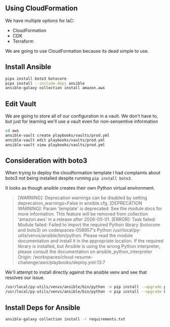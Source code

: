 ## Using CloudFormation

We have multiple options for IaC:
- CloudFormation
- CDK
- Terraform

We are going to use CloudFormation because its dead simple to use.

## Install Ansible

```sh
pipx install boto3 botocore
pipx install --include-deps ansible
ansible-galaxy collection install amazon.aws
```

## Edit Vault

We are going to store all of our configuration in a vault.
We don't have to, but just for learning we'll use a vault even for non-sensentive information


```sh
cd aws
ansible-vault create playbooks/vaults/prod.yml
ansible-vault edit playbooks/vaults/prod.yml
ansible-vault view playbooks/vaults/prod.yml
```

## Consideration with boto3

When trying to deploy the cloudformation template I had complaints about boto3 not being installed despite running `pip install boto3`.

It looks as though ansible creates their own Python virtual environment.

> [WARNING]: Deprecation warnings can be disabled by setting deprecation_warnings=False in ansible.cfg. [DEPRECATION WARNING]: Param 'template' is deprecated. See the module docs for more information. This feature will be removed from collection 'amazon.aws' in a release after 2026-05-01. [ERROR]: Task failed: Module failed: Failed to import the required Python library (botocore and boto3) on codespaces-058957's Python /usr/local/py-utils/venvs/ansible/bin/python. Please read the module documentation and install it in the appropriate location. If the required library is installed, but Ansible is using the wrong Python interpreter, please consult the documentation on ansible_python_interpreter Origin: /workspaces/cloud-resume-challenge/aws/playbooks/deploy.yml:13:7

We'll attempt to install directly against the ansible venv and see that resolves our issue.

```sh
/usr/local/py-utils/venvs/ansible/bin/python -m pip install --upgrade pip
/usr/local/py-utils/venvs/ansible/bin/python -m pip install --upgrade botocore boto3
```

## Install Deps for Ansible

```sh
ansible-galaxy collection install -r requirements.txt
```